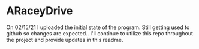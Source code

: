 # ARaceyDrive

On 02/15/21 I uploaded the initial state of the program.
Still getting used to github so changes are expected..
I'll continue to utilize this repo throughout the project and provide updates in this readme.
